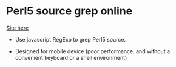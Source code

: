 # Perl5 source grep online

[Site here](http://cindylinz.github.io/Site-Perl5-Grep)

  + Use javascript RegExp to grep Perl5 source.

  + Designed for mobile device (poor performance, and without a convenient keyboard or a shell environment)
